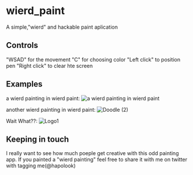 # wierd_paint
A simple,"wierd" and hackable paint aplication

## Controls
"WSAD" for the movement
"C" for choosing color
"Left click" to position pen
"Right click" to clear hte screen

## Examples
a wierd painting in wierd paint:
![a wierd painting in wierd paint](https://user-images.githubusercontent.com/77002353/179420961-451cac45-d355-4ec1-ac0d-f15ecf2c3b22.png)


another wierd painting in wierd paint:
![Doodle (2)](https://user-images.githubusercontent.com/77002353/179421237-cf39f341-819a-43c5-903f-31d4182c009b.png)

Wait What??:
![Logo1](https://user-images.githubusercontent.com/77002353/179421205-30518ee8-7d12-4162-8f13-b731036a16c9.png)

## Keeping in touch
I really want to see how much poeple get creative with this odd painting app.
If you painted a "wierd painting" feel free to share it with me on twitter with tagging me(<a link="https://twitter.com/hapolook">@hapolook</a>)
